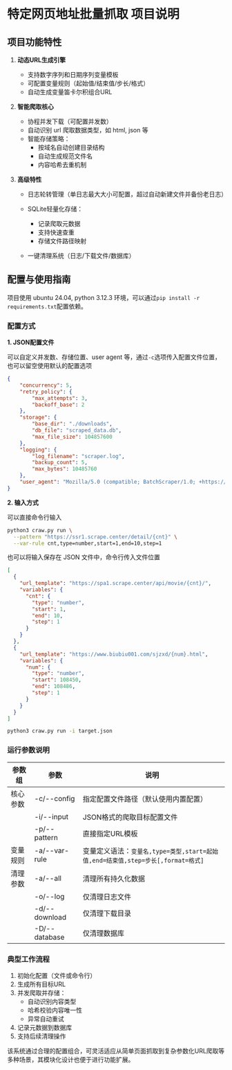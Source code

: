 # 特定网页地址批量抓取 项目说明

## 项目功能特性
1. **动态URL生成引擎**
   
   - 支持数字序列和日期序列变量模板
   - 可配置变量规则（起始值/结束值/步长/格式）
   - 自动生成变量笛卡尔积组合URL
   
2. **智能爬取核心**
   
   - 协程并发下载（可配置并发数）
   - 自动识别 url 爬取数据类型，如 html, json 等
   - 智能存储策略：
     * 按域名自动创建目录结构
     * 自动生成规范文件名
     * 内容哈希去重机制
   
3. **高级特性**
   
   - 日志轮转管理（单日志最大大小可配置，超过自动新建文件并备份老日志）
   - SQLite轻量化存储：
     * 记录爬取元数据
     * 支持快速查重
     * 存储文件路径映射

   - 一键清理系统（日志/下载文件/数据库）

## 配置与使用指南

项目使用 ubuntu 24.04, python 3.12.3 环境，可以通过`pip install -r requirements.txt`配置依赖。

### 配置方式

**1. JSON配置文件**

可以自定义并发数、存储位置、user agent 等，通过`-c`选项传入配置文件位置，也可以留空使用默认的配置选项

```json
{
    "concurrency": 5,
    "retry_policy": {
        "max_attempts": 3,
        "backoff_base": 2
    },
    "storage": {
        "base_dir": "./downloads",
        "db_file": "scraped_data.db",
        "max_file_size": 104857600
    },
    "logging": {
        "log_filename": "scraper.log",
        "backup_count": 5,
        "max_bytes": 10485760
    },
    "user_agent": "Mozilla/5.0 (compatible; BatchScraper/1.0; +https://example.com/bot)"
}
```

**2. 输入方式**

可以直接命令行输入

```bash
python3 craw.py run \
  --pattern "https://ssr1.scrape.center/detail/{cnt}" \
  --var-rule cnt,type=number,start=1,end=10,step=1
```

也可以将输入保存在 JSON 文件中，命令行传入文件位置

```json
[
  {
    "url_template": "https://spa1.scrape.center/api/movie/{cnt}/",
    "variables": {
      "cnt": {
        "type": "number",
        "start": 1,
        "end": 10,
        "step": 1
      }
    }
  },
  {
    "url_template": "https://www.biubiu001.com/sjzxd/{num}.html",
    "variables": {
      "num": {
        "type": "number",
        "start": 108450,
        "end": 108486,
        "step": 1
      }
    }
  }
]
```

```bash
python3 craw.py run -i target.json
```

### 运行参数说明

| 参数组   | 参数          | 说明                                                         |
| -------- | ------------- | ------------------------------------------------------------ |
| 核心参数 | -c/--config   | 指定配置文件路径（默认使用内置配置）                         |
|          | -i/--input    | JSON格式的爬取目标配置文件                                   |
|          | -p/--pattern  | 直接指定URL模板                                              |
| 变量规则 | -a/--var-rule | 变量定义语法：`变量名,type=类型,start=起始值,end=结束值,step=步长[,format=格式]` |
| 清理参数 | -a/--all      | 清理所有持久化数据                                           |
|          | -o/--log      | 仅清理日志文件                                               |
|          | -d/--download | 仅清理下载目录                                               |
|          | -D/--database | 仅清理数据库                                                 |

### 典型工作流程

1. 初始化配置（文件或命令行）
2. 生成所有目标URL
3. 并发爬取并存储：
   - 自动识别内容类型
   - 哈希校验内容唯一性
   - 异常自动重试
4. 记录元数据到数据库
5. 支持后续清理操作

该系统通过合理的配置组合，可灵活适应从简单页面抓取到复杂参数化URL爬取等多种场景，其模块化设计也便于进行功能扩展。
